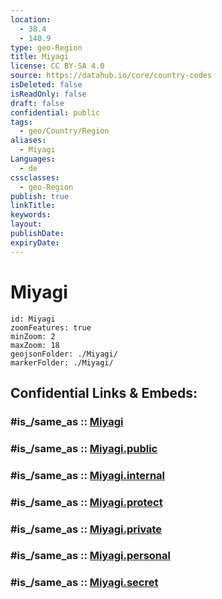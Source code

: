 ```yaml
---
location:
  - 38.4
  - 140.9
type: geo-Region
title: Miyagi
license: CC BY-SA 4.0
source: https://datahub.io/core/country-codes
isDeleted: false
isReadOnly: false
draft: false
confidential: public
tags:
  - geo/Country/Region
aliases:
  - Miyagi
Languages:
  - de
cssclasses:
  - geo-Region
publish: true
linkTitle:
keywords:
layout:
publishDate:
expiryDate:
---
```


# Miyagi

```leaflet
id: Miyagi
zoomFeatures: true 
minZoom: 2 
maxZoom: 18
geojsonFolder: ./Miyagi/
markerFolder: ./Miyagi/
```


## Confidential Links & Embeds: 

### #is_/same_as :: [Miyagi](/_Standards/Earth/Continent/Asia/Asia~East/Japan/Regions~Japan/Tōhoku/prefectures~Tōhoku/Miyagi.md) 

### #is_/same_as :: [Miyagi.public](/_public/Earth/Continent/Asia/Asia~East/Japan/Regions~Japan/Tōhoku/prefectures~Tōhoku/Miyagi.public.md) 

### #is_/same_as :: [Miyagi.internal](/_internal/Earth/Continent/Asia/Asia~East/Japan/Regions~Japan/Tōhoku/prefectures~Tōhoku/Miyagi.internal.md) 

### #is_/same_as :: [Miyagi.protect](/_protect/Earth/Continent/Asia/Asia~East/Japan/Regions~Japan/Tōhoku/prefectures~Tōhoku/Miyagi.protect.md) 

### #is_/same_as :: [Miyagi.private](/_private/Earth/Continent/Asia/Asia~East/Japan/Regions~Japan/Tōhoku/prefectures~Tōhoku/Miyagi.private.md) 

### #is_/same_as :: [Miyagi.personal](/_personal/Earth/Continent/Asia/Asia~East/Japan/Regions~Japan/Tōhoku/prefectures~Tōhoku/Miyagi.personal.md) 

### #is_/same_as :: [Miyagi.secret](/_secret/Earth/Continent/Asia/Asia~East/Japan/Regions~Japan/Tōhoku/prefectures~Tōhoku/Miyagi.secret.md)

